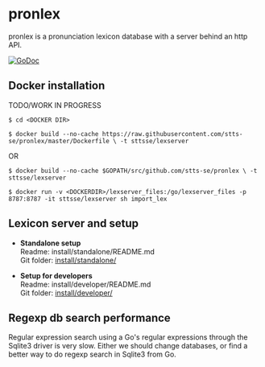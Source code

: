# pronlex
pronlex is a pronunciation lexicon database with a server behind an http API.

[![GoDoc](https://godoc.org/github.com/stts-se/pronlex?status.svg)](https://godoc.org/github.com/stts-se/pronlex)


## Docker installation

TODO/WORK IN PROGRESS


`$ cd <DOCKER DIR>`   

`$ docker build --no-cache https://raw.githubusercontent.com/stts-se/pronlex/master/Dockerfile \
-t sttsse/lexserver`

OR

`$ docker build --no-cache $GOPATH/src/github.com/stts-se/pronlex \
-t sttsse/lexserver`

`$ docker run -v <DOCKERDIR>/lexserver_files:/go/lexserver_files -p 8787:8787 -it sttsse/lexserver sh import_lex`


## Lexicon server and setup

* **Standalone setup**    
Readme: install/standalone/README.md   
Git folder: [install/standalone/](https://github.com/stts-se/pronlex/blob/master/install/standalone)

* **Setup for developers**    
Readme: install/developer/README.md   
Git folder: [install/developer/](https://github.com/stts-se/pronlex/blob/master/install/developer)



## Regexp db search performance

Regular expression search using a Go's regular expressions through the Sqlite3 driver is very slow. Either we should change databases, or find a better way to do regexp search in Sqlite3 from Go.


